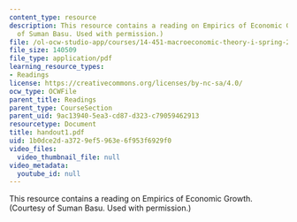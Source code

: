 ```yaml
---
content_type: resource
description: This resource contains a reading on Empirics of Economic Growth. (Courtesy
  of Suman Basu. Used with permission.)
file: /ol-ocw-studio-app/courses/14-451-macroeconomic-theory-i-spring-2007/1b0dce2da3729ef5963e6f953f6929f0_handout1.pdf
file_size: 140509
file_type: application/pdf
learning_resource_types:
- Readings
license: https://creativecommons.org/licenses/by-nc-sa/4.0/
ocw_type: OCWFile
parent_title: Readings
parent_type: CourseSection
parent_uid: 9ac13940-5ea3-cd87-d323-c79059462913
resourcetype: Document
title: handout1.pdf
uid: 1b0dce2d-a372-9ef5-963e-6f953f6929f0
video_files:
  video_thumbnail_file: null
video_metadata:
  youtube_id: null
---
```

This resource contains a reading on Empirics of Economic Growth. (Courtesy of Suman Basu. Used with permission.)